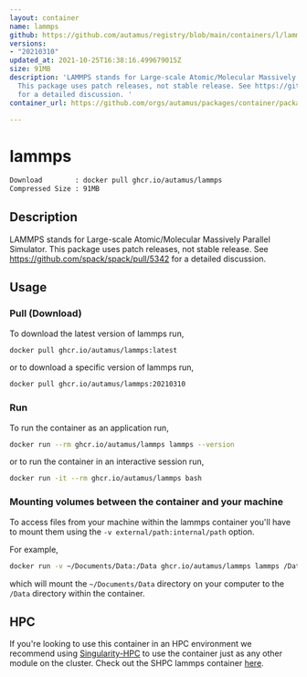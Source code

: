 ```yaml
---
layout: container
name: lammps
github: https://github.com/autamus/registry/blob/main/containers/l/lammps/spack.yaml
versions:
- "20210310"
updated_at: 2021-10-25T16:38:16.499679015Z
size: 91MB
description: 'LAMMPS stands for Large-scale Atomic/Molecular Massively Parallel Simulator.
  This package uses patch releases, not stable release. See https://github.com/spack/spack/pull/5342
  for a detailed discussion. '
container_url: https://github.com/orgs/autamus/packages/container/package/lammps

---
```

# lammps
```bash 
Download        : docker pull ghcr.io/autamus/lammps
Compressed Size : 91MB
```

## Description
LAMMPS stands for Large-scale Atomic/Molecular Massively Parallel Simulator. This package uses patch releases, not stable release. See https://github.com/spack/spack/pull/5342 for a detailed discussion. 

## Usage
### Pull (Download)
To download the latest version of lammps run,

```bash
docker pull ghcr.io/autamus/lammps:latest
```

or to download a specific version of lammps run,

```bash
docker pull ghcr.io/autamus/lammps:20210310
```
### Run
To run the container as an application run,
```bash
docker run --rm ghcr.io/autamus/lammps lammps --version
```

or to run the container in an interactive session run,
```bash
docker run -it --rm ghcr.io/autamus/lammps bash
```

### Mounting volumes between the container and your machine
To access files from your machine within the lammps container you'll have to mount them using the `-v external/path:internal/path` option.

For example,
```bash
docker run -v ~/Documents/Data:/Data ghcr.io/autamus/lammps lammps /Data/myData.csv
```
which will mount the `~/Documents/Data` directory on your computer to the `/Data` directory within the container.

## HPC
If you're looking to use this container in an HPC environment we recommend using [Singularity-HPC](https://singularity-hpc.readthedocs.io) to use the container just as any other module on the cluster. Check out the SHPC lammps container [here](https://singularityhub.github.io/singularity-hpc/r/ghcr.io-autamus-lammps/).